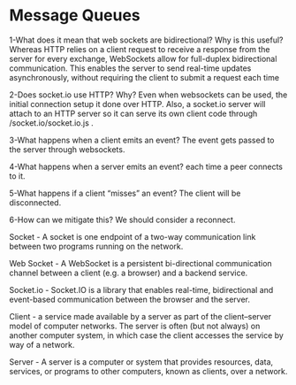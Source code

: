 # Message Queues
1-What does it mean that web sockets are bidirectional? Why is this useful?
Whereas HTTP relies on a client request to receive a response from the server for every exchange, WebSockets allow for full-duplex bidirectional communication. This enables the server to send real-time updates asynchronously, without requiring the client to submit a request each time

2-Does socket.io use HTTP? Why?
Even when websockets can be used, the initial connection setup it done over HTTP. Also, a socket.io server will attach to an HTTP server so it can serve its own client code through /socket.io/socket.io.js .

3-What happens when a client emits an event?
The event gets passed to the server through websockets.

4-What happens when a server emits an event?
each time a peer connects to it.

5-What happens if a client “misses” an event?
The client will be disconnected.

6-How can we mitigate this?
We should consider a reconnect.

Socket - A socket is one endpoint of a two-way communication link between two programs running on the network.

Web Socket - A WebSocket is a persistent bi-directional communication channel between a client (e.g. a browser) and a backend service.

Socket.io - Socket.IO is a library that enables real-time, bidirectional and event-based communication between the browser and the server.

Client - a service made available by a server as part of the client–server model of computer networks. The server is often (but not always) on another computer system, in which case the client accesses the service by way of a network.

Server - A server is a computer or system that provides resources, data, services, or programs to other computers, known as clients, over a network.
